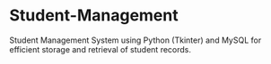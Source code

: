 # Student-Management
Student Management System using Python (Tkinter) and MySQL for efficient storage and retrieval of student records.
